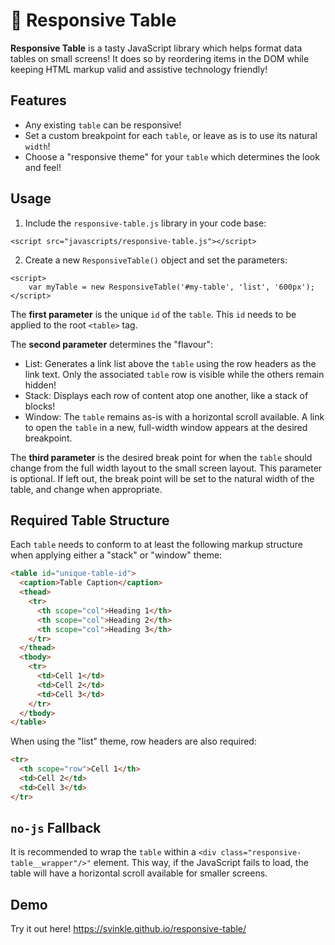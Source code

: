 # 🍱 Responsive Table

**Responsive Table** is a tasty JavaScript library which helps format data tables on small
screens! It does so by reordering items in the DOM while keeping HTML markup
valid and assistive technology friendly!

## Features

- Any existing `table` can be responsive!
- Set a custom breakpoint for each `table`, or leave as is to use its natural `width`!
- Choose a "responsive theme" for your `table` which determines the look and feel!

## Usage

1. Include the `responsive-table.js` library in your code base:

```
<script src="javascripts/responsive-table.js"></script>
```

2. Create a new `ResponsiveTable()` object and set the parameters:

```
<script>
    var myTable = new ResponsiveTable('#my-table', 'list', '600px');
</script>
```

The **first parameter** is the unique `id` of the `table`. This `id` needs to be applied to the root `<table>` tag.

The **second parameter** determines the "flavour":

- List: Generates a link list above the `table` using the row headers as the link text. Only the associated `table` row is visible while the others remain hidden!
- Stack: Displays each row of content atop one another, like a stack of blocks!
- Window: The `table` remains as-is with a horizontal scroll available. A link to open the `table` in a new, full-width window appears at the desired breakpoint.

The **third parameter** is the desired break point for when the `table` should change from the full width layout to the small screen layout. This parameter is optional. If left out, the break point will be set to the natural width of the table, and change when appropriate.

## Required Table Structure

Each `table` needs to conform to at least the following markup structure when applying either a "stack" or "window" theme:

```html
<table id="unique-table-id">
  <caption>Table Caption</caption>
  <thead>
    <tr>
      <th scope="col">Heading 1</th>
      <th scope="col">Heading 2</th>
      <th scope="col">Heading 3</th>
    </tr>
  </thead>
  <tbody>
    <tr>
      <td>Cell 1</td>
      <td>Cell 2</td>
      <td>Cell 3</td>
    </tr>
  </tbody>
</table>
```

When using the "list" theme, row headers are also required:

```html
<tr>
  <th scope="row">Cell 1</th>
  <td>Cell 2</td>
  <td>Cell 3</td>
</tr>
```

## `no-js` Fallback

It is recommended to wrap the `table` within a `<div class="responsive-table__wrapper"/>"` element. This way, if the JavaScript fails to load, the table will have a horizontal scroll available for smaller screens.

## Demo

Try it out here! https://svinkle.github.io/responsive-table/
